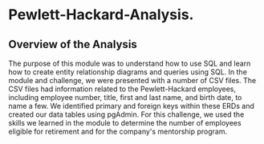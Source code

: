 # Pewlett-Hackard-Analysis.

## Overview of the Analysis
The purpose of this module was to understand how to use SQL and learn how to create entity relationship diagrams and queries using SQL. In the module and challenge, we were presented with a number of CSV files. The CSV files had information related to the Pewlett-Hackard employees, including employee number, title, first and last name, and birth date, to name a few. We identified primary and foreign keys within these ERDs and created our data tables using pgAdmin. For this challenge, we used the skills we learned in the module to determine the number of employees eligible for retirement and for the company's mentorship program. 

